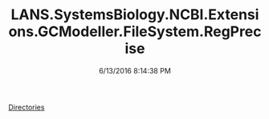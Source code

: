 ﻿---
title: LANS.SystemsBiology.NCBI.Extensions.GCModeller.FileSystem.RegPrecise
date: 6/13/2016 8:14:38 PM
---

[Directories](T-LANS.SystemsBiology.NCBI.Extensions.GCModeller.FileSystem.RegPrecise.Directories.html)
